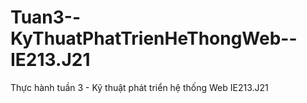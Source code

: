 # Tuan3--KyThuatPhatTrienHeThongWeb--IE213.J21
Thực hành tuần 3 - Kỹ thuật phát triển hệ thống Web  IE213.J21
